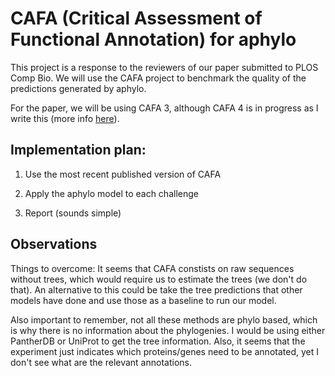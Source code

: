 # CAFA (Critical Assessment of Functional Annotation) for aphylo

This project is a response to the reviewers of our paper submitted to PLOS Comp
Bio. We will use the CAFA project to benchmark the quality of the predictions
generated by aphylo.

For the paper, we will be using CAFA 3, although CAFA 4 is in progress as I
write this (more info [here](https://www.synapse.org/#!Synapse:syn21035948/wiki/597155)).

## Implementation plan:

1. Use the most recent published version of CAFA

2. Apply the aphylo model to each challenge

3. Report (sounds simple)

## Observations

Things to overcome: It seems that CAFA constists on raw sequences without
trees, which would require us to estimate the trees (we don't do that). An
alternative to this could be take the tree predictions that other models
have done and use those as a baseline to run our model.

Also important to remember, not all these methods are phylo based, which is
why there is no information about the phylogenies. I would be using either
PantherDB or UniProt to get the tree information. Also, it seems that the
experiment just indicates which proteins/genes need to be annotated, yet I
don't see what are the relevant annotations.
